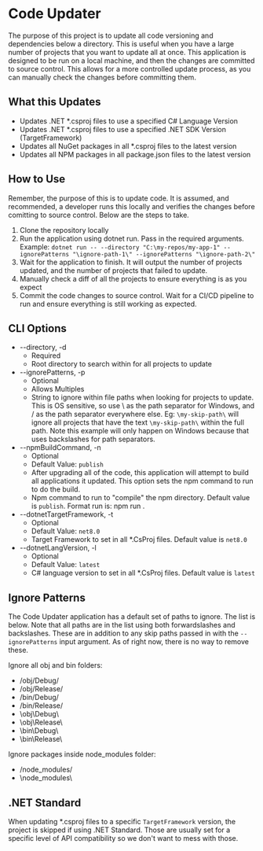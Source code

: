 # Code Updater

The purpose of this project is to update all code versioning and dependencies below a directory. This is useful when you have a large number of projects that you want to update all at once. This application is designed to be run on a local machine, and then the changes are committed to source control. This allows for a more controlled update process, as you can manually check the changes before committing them.

## What this Updates

- Updates .NET *.csproj files to use a specified C# Language Version
- Updates .NET *.csproj files to use a specified .NET SDK Version (TargetFramework)
- Updates all NuGet packages in all *.csproj files to the latest version
- Updates all NPM packages in all package.json files to the latest version

## How to Use

Remember, the purpose of this is to update code. It is assumed, and recommended, a developer runs this locally and verifies the changes before comitting to source control. Below are the steps to take.

1. Clone the repository locally
1. Run the application using dotnet run. Pass in the required arguments. Example: `dotnet run -- --directory "C:\my-repos/my-app-1" --ignorePatterns "\ignore-path-1\" --ignorePatterns "\ignore-path-2\"`
1. Wait for the application to finish. It will output the number of projects updated, and the number of projects that failed to update.
1. Manually check a diff of all the projects to ensure everything is as you expect
1. Commit the code changes to source control. Wait for a CI/CD pipeline to run and ensure everything is still working as expected.

## CLI Options

- --directory, -d
	- Required
	- Root directory to search within for all projects to update
- --ignorePatterns, -p
	- Optional
	- Allows Multiples
	- String to ignore within file paths when looking for projects to update. This is OS sensitive, so use \ as the path separator for Windows, and / as the path separator everywhere else. Eg: `\my-skip-path\` will ignore all projects that have the text `\my-skip-path\` within the full path. Note this example will only happen on Windows because that uses backslashes for path separators.
- --npmBuildCommand, -n
	- Optional
	- Default Value: `publish`
	- After upgrading all of the code, this application will attempt to build all applications it updated. This option sets the npm command to run to do the build.
	- Npm command to run to "compile" the npm directory. Default value is `publish`. Format run is: npm run <npmBuildCommand>.
- --dotnetTargetFramework, -t
	- Optional
	- Default Value: `net8.0`
	- Target Framework to set in all *.CsProj files. Default value is `net8.0`
- --dotnetLangVersion, -l
	- Optional
	- Default Value: `latest`
	- C# language version to set in all *.CsProj files. Default value is `latest`
	 
## Ignore Patterns

The Code Updater application has a default set of paths to ignore. The list is below. Note that all paths are in the list using both forwardslashes and backslashes. These are in addition to any skip paths passed in with the `--ignorePatterns` input argument. As of right now, there is no way to remove these.

Ignore all obj and bin folders:
- /obj/Debug/
- /obj/Release/
- /bin/Debug/
- /bin/Release/
- \obj\Debug\
- \obj\Release\
- \bin\Debug\
- \bin\Release\

Ignore packages inside node_modules folder:
- /node_modules/
- \node_modules\

## .NET Standard

When updating *.csproj files to a specific `TargetFramework` version, the project is skipped if using .NET Standard. Those are usually set for a specific level of API compatibility so we don't want to mess with those.
